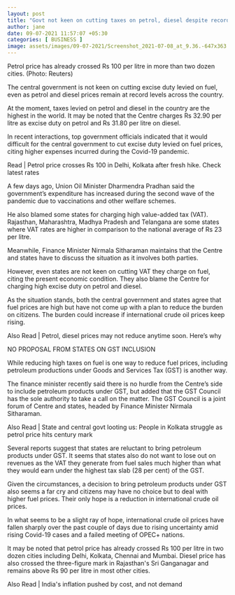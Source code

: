 ```yaml
---
layout: post
title: "Govt not keen on cutting taxes on petrol, diesel despite record high rates. Here’s why"
author: jane 
date: 09-07-2021 11:57:07 +05:30 
categories: [ BUSINESS ] 
image: assets/images/09-07-2021/Screenshot_2021-07-08_at_9.36.-647x363.png
---
```

Petrol price has already crossed Rs 100 per litre in more than two dozen cities. (Photo: Reuters)

The central government is not keen on cutting excise duty levied on fuel, even as petrol and diesel prices remain at record levels across the country.

At the moment, taxes levied on petrol and diesel in the country are the highest in the world. It may be noted that the Centre charges Rs 32.90 per litre as excise duty on petrol and Rs 31.80 per litre on diesel.

In recent interactions, top government officials indicated that it would difficult for the central government to cut excise duty levied on fuel prices, citing higher expenses incurred during the Covid-19 pandemic.

Read | Petrol price crosses Rs 100 in Delhi, Kolkata after fresh hike. Check latest rates

A few days ago, Union Oil Minister Dharmendra Pradhan said the government’s expenditure has increased during the second wave of the pandemic due to vaccinations and other welfare schemes.

He also blamed some states for charging high value-added tax (VAT). Rajasthan, Maharashtra, Madhya Pradesh and Telangana are some states where VAT rates are higher in comparison to the national average of Rs 23 per litre.

Meanwhile, Finance Minister Nirmala Sitharaman maintains that the Centre and states have to discuss the situation as it involves both parties.

However, even states are not keen on cutting VAT they charge on fuel, citing the present economic condition. They also blame the Centre for charging high excise duty on petrol and diesel.

As the situation stands, both the central government and states agree that fuel prices are high but have not come up with a plan to reduce the burden on citizens. The burden could increase if international crude oil prices keep rising.

Also Read | Petrol, diesel prices may not reduce anytime soon. Here’s why

NO PROPOSAL FROM STATES ON GST INCLUSION

While reducing high taxes on fuel is one way to reduce fuel prices, including petroleum productions under Goods and Services Tax (GST) is another way.

The finance minister recently said there is no hurdle from the Centre’s side to include petroleum products under GST, but added that the GST Council has the sole authority to take a call on the matter. The GST Council is a joint forum of Centre and states, headed by Finance Minister Nirmala Sitharaman.

Also Read | State and central govt looting us: People in Kolkata struggle as petrol price hits century mark

Several reports suggest that states are reluctant to bring petroleum products under GST. It seems that states also do not want to lose out on revenues as the VAT they generate from fuel sales much higher than what they would earn under the highest tax slab (28 per cent) of the GST.

Given the circumstances, a decision to bring petroleum products under GST also seems a far cry and citizens may have no choice but to deal with higher fuel prices. Their only hope is a reduction in international crude oil prices.

In what seems to be a slight ray of hope, international crude oil prices have fallen sharply over the past couple of days due to rising uncertainty amid rising Covid-19 cases and a failed meeting of OPEC+ nations.

It may be noted that petrol price has already crossed Rs 100 per litre in two dozen cities including Delhi, Kolkata, Chennai and Mumbai. Diesel price has also crossed the three-figure mark in Rajasthan's Sri Ganganagar and remains above Rs 90 per litre in most other cities.

Also Read | India's inflation pushed by cost, and not demand
